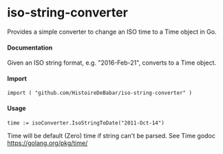 # iso-string-converter
Provides a simple converter to change an ISO time to a Time object in Go.

#### Documentation

Given an ISO string format, e.g. "2016-Feb-21", converts to a Time object.

#### Import

`
    import (
      "github.com/HistoireDeBabar/iso-string-converter"
    )
`

#### Usage

`
    time := isoConverter.IsoStringToDate("2011-Oct-14")
`

Time will be default (Zero) time if string can't be parsed.
See Time godoc https://golang.org/pkg/time/
